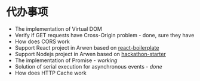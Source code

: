 # 代办事项

-   The implementation of Virtual DOM
-   Verify if GET requests have Cross-Origin problem - done, sure they have
-   How does CORS work
-   Support React project in Arwen based on [react-boilerplate](https://github.com/kawhi66/react-boilerplate)
-   Support Nodejs project in Arwen based on [hackathon-starter](https://github.com/kawhi66/hackathon-starter)
-   The implementation of Promise - _working_
-   Solution of serial execution for asynchronous events - _done_
-   How does HTTP Cache work
